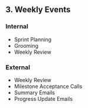 ## 3. Weekly Events
### Internal
- Sprint Planning
- Grooming
- Weekly Review

### External
- Weekly Review
- Milestone Acceptance Calls
- Summary Emails
- Progress Update Emails